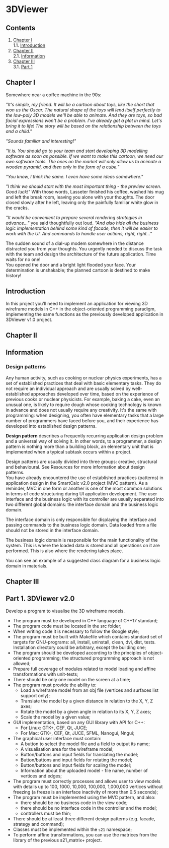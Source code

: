 # 3DViewer
## Contents

1. [Chapter I](#chapter-i) \
   1.1. [Introduction](#introduction)
2. [Chapter II](#chapter-ii) \
   2.1. [Information](#information)
3. [Chapter III](#chapter-iii) \
   3.1. [Part 1](#part-1-3dviewer-v20)

## Chapter I

Somewhere near a coffee machine in the 90s:

*"It's simple, my friend. It will be a cartoon about toys, like the short that won us the Oscar. The natural shape of the toys will lend itself perfectly to the low-poly 3D models we'll be able to animate. And they are toys, so bad facial expressions won't be a problem. I've already got a plot in mind. Let's bring it to life! The story will be based on the relationship between the toys and a child."*

*"Sounds familiar and interesting!"*

*"It is. You should go to your team and start developing 3D modelling software as soon as possible. If we want to make this cartoon, we need our own software tools. The ones on the market will only allow us to animate a wooden pyramid, and then only in the form of a cube."*

*"You know, I think the same. I even have some ideas somewhere."*

*"I think we should start with the most important thing - the preview screen. Good luck!"* With those words, Lasseter finished his coffee, washed his mug and left the break room, leaving you alone with your thoughts. The door closed slowly after he left, leaving only the painfully familiar white glow in the cracks.

*"It would be convenient to prepare several rendering strategies in advance..."* you said thoughtfully out loud. *"And also hide all the business logic implementation behind some kind of facade, then it will be easier to work with the UI. And commands to handle user actions, right, right..."* 

The sudden sound of a dial-up modem somewhere in the distance distracted you from your thoughts. You urgently needed to discuss the task with the team and design the architecture of the future application. Time waits for no one! \
You opened the door and a bright light flooded your face. Your determination is unshakable; the planned cartoon is destined to make history!

## Introduction

In this project you’ll need to implement an application for viewing 3D wireframe models in C++ in the object-oriented programming paradigm, implementing the same functions as the previously developed application in 3DViewer v1.0 project.


## Chapter II

## Information

### Design patterns

Any human activity, such as cooking or nuclear physics experiments, has a set of established practices that deal with basic elementary tasks. They do not require an individual approach and are usually solved by well-established approaches developed over time, based on the experience of previous cooks or nuclear physicists. For example, baking a cake, even an unusual one, is likely to require dough whose cooking technology is known in advance and does not usually require any creativity. It's the same with programming: when designing, you often have elementary tasks that a large number of programmers have faced before you, and their experience has developed into established design patterns.

**Design pattern** describes a frequently recurring application design problem and a universal way of solving it.
In other words, to a programmer, a design pattern is nothing more than a building block, an elementary unit that is implemented when a typical subtask occurs within a project.

Design patterns are usually divided into three groups: creative, structural and behavioural. See Resources for more information about design patterns. \
You have already encountered the use of established practices (patterns) in application design in the SmartCalc v2.0 project (MVC pattern). As a reminder, MVC in one form or another is one of the most common solutions in terms of code structuring during UI application development.
The user interface and the business logic with its controller are usually separated into two different global domains: the interface domain and the business logic domain.

The interface domain is only responsible for displaying the interface and passing commands to the business logic domain. Data loaded from a file should not be stored in the interface domain.

The business logic domain is responsible for the main functionality of the system. This is where the loaded data is stored and all operations on it are performed. This is also where the rendering takes place.

You can see an example of a suggested class diagram for a business logic domain in materials.


## Chapter III

## Part 1. 3DViewer v2.0

Develop a program to visualise the 3D wireframe models.

- The program must be developed in C++ language of C++17 standard;
- The program code must be located in the src folder;
- When writing code it is necessary to follow the Google style;
- The program must be built with Makefile which contains standard set of targets for GNU-programs: all, install, uninstall, clean, dvi, dist, tests. Installation directory could be arbitrary, except the building one;
- The program should be developed according to the principles of object-oriented programming; the structured programming approach is not allowed;
- Prepare full coverage of modules related to model loading and affine transformations with unit-tests;
- There should be only one model on the screen at a time;
- The program must provide the ability to:
    - Load a wireframe model from an obj file (vertices and surfaces list support only);
    - Translate the model by a given distance in relation to the X, Y, Z axes;
    - Rotate the model by a given angle in relation to its X, Y, Z axes;
    - Scale the model by a given value;
- GUI implementation, based on any GUI library with API for C++:
  * For Linux: GTK+, CEF, Qt, JUCE;
  * For Mac: GTK+, CEF, Qt, JUCE, SFML, Nanogui, Nngui;
- The graphical user interface must contain:
    - A button to select the model file and a field to output its name;
    - A visualisation area for the wireframe model;
    - Button/buttons and input fields for translating the model;
    - Button/buttons and input fields for rotating the model;
    - Button/buttons and input fields for scaling the model;
    - Information about the uploaded model - file name, number of vertices and edges;
- The program must correctly processes and allows user to view models with details up to 100, 1000, 10,000, 100,000, 1,000,000  vertices without freezing (a freeze is an interface inactivity of more than 0.5 seconds);
- The program must be implemented using the MVC pattern, and also:
    - there should be no business code in the view code;
    - there should be no interface code in the controller and the model;
    - controllers must be thin;
- There should be at least three different design patterns (e.g. facade, strategy and command);
- Classes must be implemented within the `s21` namespace;
- To perform affine transformations, you can use the matrices from the library of the previous s21_matrix+ project.
